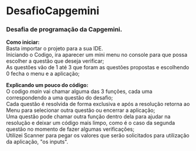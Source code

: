 # DesafioCapgemini
### Desafia de programação da Capgemini.

**Como iniciar:**<br/>
Basta importar o projeto para a sua IDE.<br/>
Iniciando o Codigo, ira aparecer um mini menu no console para que possa escolher a questão que deseja verificar;<br/>
As questões vão de 1 até 3 que foram as questões propostas e escolhendo 0 fecha o menu e a aplicação;<p>

**Explicando um pouco do código:**<br/>
O codigo *main* vai chamar alguma das 3 funções, cada uma correspondendo a uma questão do desafio;<br/>
Cada questão é resolvida de forma exclusiva e após a resolução retorna ao Menu para selecionar outra questão ou encerrar a aplicação;<br/>
Uma questão pode chamar outra função dentro dela para ajudar na resolução e deixar um código mais limpo, como é o caso da segunda questão
no momento de fazer algumas verificações;<br/>
Utilizei Scanner para pegar os valores que serão solicitados para utilização da aplicação, "os inputs".<br/>

